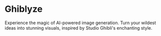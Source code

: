 # Ghiblyze
Experience the magic of AI-powered image generation. Turn your wildest ideas into stunning visuals, inspired by Studio Ghibli's enchanting style.
